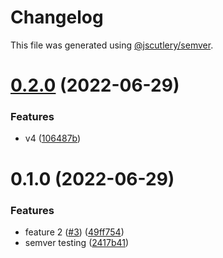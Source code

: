 # Changelog

This file was generated using [@jscutlery/semver](https://github.com/jscutlery/semver).

# [0.2.0](https://github.com/jericopingul/nx-semver/compare/pub-lib-2-0.1.0...pub-lib-2-0.2.0) (2022-06-29)


### Features

* v4 ([106487b](https://github.com/jericopingul/nx-semver/commit/106487b0af8ac51f18c3852acaf1fd12c1e37425))



# 0.1.0 (2022-06-29)


### Features

* feature 2 ([#3](https://github.com/jericopingul/nx-semver/issues/3)) ([49ff754](https://github.com/jericopingul/nx-semver/commit/49ff754d31da776c05088f65d87467461cf4aebf))
* semver testing ([2417b41](https://github.com/jericopingul/nx-semver/commit/2417b41d6a8d3d4c57fca75dcb86e68e9bb454bf))
